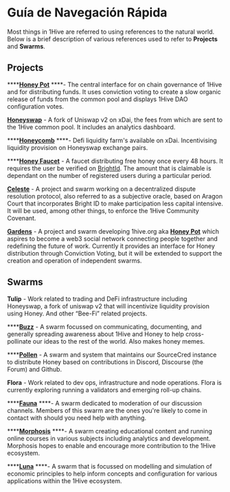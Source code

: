 # Guía de Navegación Rápida

Most things in 1Hive are referred to using references to the natural world. Below is a brief description of various references used to refer to **Projects** and **Swarms**.

## Projects

\*\*\*\*[**Honey Pot**](../projects/honey-pot/) ****- The central interface for on chain governance of 1Hive and for distributing funds. It uses conviction voting to create a slow organic release of funds from the common pool and displays 1Hive DAO configuration votes.

[**Honeyswap**](../projects/honeyswap/) - A fork of Uniswap v2 on xDai, the fees from which are sent to the 1Hive common pool. It includes an analytics dashboard.

\*\*\*\*[**Honeycomb**](../projects/honeyswap/honeycomb.md) ****- Defi liquidity farm's available on xDai. Incentivising liquidity provision on Honeyswap exchange pairs.

\*\*\*\*[**Honey Faucet**](../projects/honey-faucet.md) - A faucet distributing free honey once every 48 hours. It requires the user be verified on [BrightId](../guides/brightid/). The amount that is claimable is dependant on the number of registered users during a particular period.

[**Celeste**](../projects/celeste.md) - A project and swarm working on a decentralized dispute resolution protocol, also referred to as a subjective oracle, based on Aragon Court that incorporates Bright ID to make participation less capital intensive. It will be used, among other things, to enforce the 1Hive Community Covenant.

[**Gardens**](../projects/gardens.md) - A project and swarm developing 1hive.org aka [**Honey Pot**](../projects/honey-pot/) which aspires to become a web3 social network connecting people together and redefining the future of work. Currently it provides an interface for Honey distribution through Conviction Voting, but it will be extended to support the creation and operation of independent swarms.

## Swarms

**Tulip** - Work related to trading and DeFi infrastructure including Honeyswap, a fork of uniswap v2 that will incentivize liquidity provision using Honey. And other “Bee-Fi” related projects.

\*\*\*\*[**Buzz**](../community/swarms/buzz.md) - A swarm focussed on communicating, documenting, and generally spreading awareness about 1Hive and Honey to help cross-pollinate our ideas to the rest of the world. Also makes honey memes.

\*\*\*\*[**Pollen**](../community/swarms/pollen.md) - A swarm and system that maintains our SourceCred instance to distribute Honey based on contributions in Discord, Discourse \(the Forum\) and Github.

**Flora** - Work related to dev ops, infrastructure and node operations. Flora is currently exploring running a validators and emerging roll-up chains.

\*\*\*\*[**Fauna**](../community/swarms/fauna.md) ****- A swarm dedicated to moderation of our discussion channels. Members of this swarm are the ones you're likely to come in contact with should you need help with anything.

\*\*\*\*[**Morphosis**](../community/swarms/morphosis.md) ****- A swarm creating educational content and running online courses in various subjects including analytics and development. Morphosis hopes to enable and encourage more contribution to the 1Hive ecosystem.

\*\*\*\*[**Luna**](../community/swarms/luna.md) ****- A swarm that is focussed on modelling and simulation of economic principles to help inform concepts and configuration for various applications within the 1Hive ecosystem.


